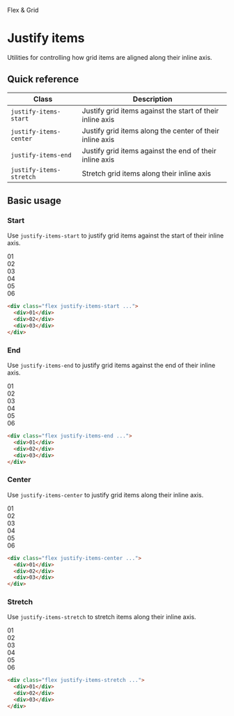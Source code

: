 <script setup>
const exampleClasses = 'p-24 rounded font-ex flex items-center justify-center'
</script>

Flex & Grid

# Justify items
Utilities for controlling how grid items are aligned along their inline axis.

## Quick reference

| Class                   | Description                                               |
| ----------------------- | --------------------------------------------------------- |
| `justify-items-start`   | Justify grid items against the start of their inline axis |
| `justify-items-center`  | Justify grid items along the center of their inline axis  |
| `justify-items-end`     | Justify grid items against the end of their inline axis   |
| `justify-items-stretch` | Stretch grid items along their inline axis                |

## Basic usage
### Start
Use `justify-items-start` to justify grid items against the start of their inline axis.

<container>
  <div class="grid grid-cols-3 gap-16">
    <box striped fg-color="var(--tw-blue-fg)" bg-color="var(--tw-blue-bg)">
      <div class="w-64 bg-blue-500" :class="exampleClasses">01</div>
    </box>
    <box striped fg-color="var(--tw-blue-fg)" bg-color="var(--tw-blue-bg)">
      <div class="w-64 bg-blue-500" :class="exampleClasses">02</div>
    </box>
    <box striped fg-color="var(--tw-blue-fg)" bg-color="var(--tw-blue-bg)">
      <div class="w-64 bg-blue-500" :class="exampleClasses">03</div>
    </box>
    <box striped fg-color="var(--tw-blue-fg)" bg-color="var(--tw-blue-bg)">
      <div class="w-64 bg-blue-500" :class="exampleClasses">04</div>
    </box>
    <box striped fg-color="var(--tw-blue-fg)" bg-color="var(--tw-blue-bg)">
      <div class="w-64 bg-blue-500" :class="exampleClasses">05</div>
    </box>
    <box striped fg-color="var(--tw-blue-fg)" bg-color="var(--tw-blue-bg)">
      <div class="w-64 bg-blue-500" :class="exampleClasses">06</div>
    </box>
  </div>
</container>

```html
<div class="flex justify-items-start ...">
  <div>01</div>
  <div>02</div>
  <div>03</div>
</div>
```

### End
Use `justify-items-end` to justify grid items against the end of their inline axis.

<container>
  <div class="grid grid-cols-3 gap-16">
    <box striped class="flex justify-end" fg-color="var(--tw-cyan-fg)" bg-color="var(--tw-cyan-bg)">
      <div class="w-64 bg-cyan-500" :class="exampleClasses">01</div>
    </box>
    <box striped class="flex justify-end" fg-color="var(--tw-cyan-fg)" bg-color="var(--tw-cyan-bg)">
      <div class="w-64 bg-cyan-500" :class="exampleClasses">02</div>
    </box>
    <box striped class="flex justify-end" fg-color="var(--tw-cyan-fg)" bg-color="var(--tw-cyan-bg)">
      <div class="w-64 bg-cyan-500" :class="exampleClasses">03</div>
    </box>
    <box striped class="flex justify-end" fg-color="var(--tw-cyan-fg)" bg-color="var(--tw-cyan-bg)">
      <div class="w-64 bg-cyan-500" :class="exampleClasses">04</div>
    </box>
    <box striped class="flex justify-end" fg-color="var(--tw-cyan-fg)" bg-color="var(--tw-cyan-bg)">
      <div class="w-64 bg-cyan-500" :class="exampleClasses">05</div>
    </box>
    <box striped class="flex justify-end" fg-color="var(--tw-cyan-fg)" bg-color="var(--tw-cyan-bg)">
      <div class="w-64 bg-cyan-500" :class="exampleClasses">06</div>
    </box>
  </div>
</container>

```html
<div class="flex justify-items-end ...">
  <div>01</div>
  <div>02</div>
  <div>03</div>
</div>
```

### Center
Use `justify-items-center` to justify grid items along their inline axis.

<container>
  <div class="grid grid-cols-3 gap-16">
    <box striped class="flex justify-center" fg-color="var(--tw-pink-fg)" bg-color="var(--tw-pink-bg)">
      <div class="w-64 bg-pink-500" :class="exampleClasses">01</div>
    </box>
    <box striped class="flex justify-center" fg-color="var(--tw-pink-fg)" bg-color="var(--tw-pink-bg)">
      <div class="w-64 bg-pink-500" :class="exampleClasses">02</div>
    </box>
    <box striped class="flex justify-center" fg-color="var(--tw-pink-fg)" bg-color="var(--tw-pink-bg)">
      <div class="w-64 bg-pink-500" :class="exampleClasses">03</div>
    </box>
    <box striped class="flex justify-center" fg-color="var(--tw-pink-fg)" bg-color="var(--tw-pink-bg)">
      <div class="w-64 bg-pink-500" :class="exampleClasses">04</div>
    </box>
    <box striped class="flex justify-center" fg-color="var(--tw-pink-fg)" bg-color="var(--tw-pink-bg)">
      <div class="w-64 bg-pink-500" :class="exampleClasses">05</div>
    </box>
    <box striped class="flex justify-center" fg-color="var(--tw-pink-fg)" bg-color="var(--tw-pink-bg)">
      <div class="w-64 bg-pink-500" :class="exampleClasses">06</div>
    </box>
  </div>
</container>

```html
<div class="flex justify-items-center ...">
  <div>01</div>
  <div>02</div>
  <div>03</div>
</div>
```

### Stretch
Use `justify-items-stretch` to stretch items along their inline axis.

<container>
  <div class="grid grid-cols-3 gap-16">
    <div class="bg-indigo-500" :class="exampleClasses">01</div>
    <div class="bg-indigo-500" :class="exampleClasses">02</div>
    <div class="bg-indigo-500" :class="exampleClasses">03</div>
    <div class="bg-indigo-500" :class="exampleClasses">04</div>
    <div class="bg-indigo-500" :class="exampleClasses">05</div>
    <div class="bg-indigo-500" :class="exampleClasses">06</div>
  </div>
</container>

```html
<div class="flex justify-items-stretch ...">
  <div>01</div>
  <div>02</div>
  <div>03</div>
</div>
```
